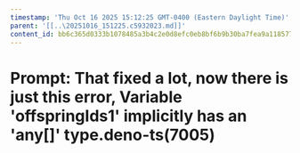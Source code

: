 ```yaml
---
timestamp: 'Thu Oct 16 2025 15:12:25 GMT-0400 (Eastern Daylight Time)'
parent: '[[..\20251016_151225.c5932023.md]]'
content_id: bb6c365d0333b1078485a3b4c2e0d8efc0eb8bf6b9b30ba7fea9a118577596d2
---
```


# Prompt: That fixed a lot, now there is just this error, Variable 'offspringIds1' implicitly has an 'any\[]' type.deno-ts(7005)
